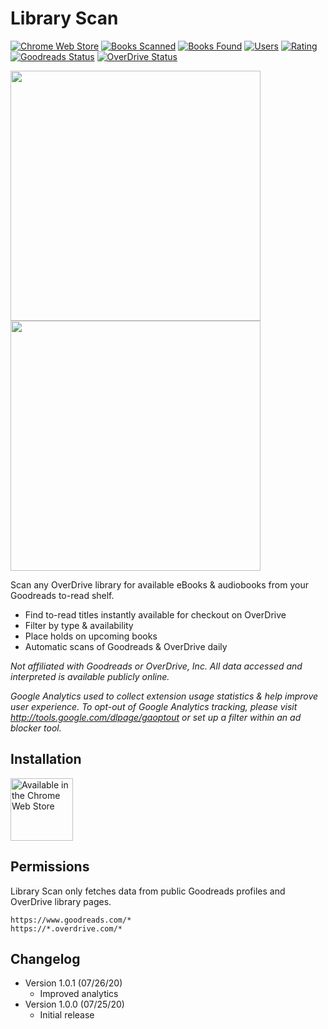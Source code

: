 # Library Scan 
<p>
  <a href="https://chrome.google.com/webstore/detail/mfckggnkebdpaocogfekaaicafooeiik"><img src="https://img.shields.io/chrome-web-store/v/mfckggnkebdpaocogfekaaicafooeiik" alt="Chrome Web Store"></a>
  <a href="https://chrome.google.com/webstore/detail/mfckggnkebdpaocogfekaaicafooeiik"><img src="https://img.shields.io/badge/books%20scanned-1k%2B-blue" alt="Books Scanned"></a>
  <a href="https://chrome.google.com/webstore/detail/mfckggnkebdpaocogfekaaicafooeiik"><img src="https://img.shields.io/badge/books%20found-686%2B-blue" alt="Books Found"></a>
  <a href="https://chrome.google.com/webstore/detail/mfckggnkebdpaocogfekaaicafooeiik"><img src="https://img.shields.io/chrome-web-store/users/mfckggnkebdpaocogfekaaicafooeiik?color=blue" alt="Users"><a>
  <a href="https://chrome.google.com/webstore/detail/mfckggnkebdpaocogfekaaicafooeiik"><img src="https://img.shields.io/chrome-web-store/stars/mfckggnkebdpaocogfekaaicafooeiik" alt="Rating"></a>
  <a href="https://www.goodreads.com"><img src="https://img.shields.io/website?down_color=red&label=Goodreads&url=https%3A%2F%2Fwww.goodreads.com%2Fapi" alt="Goodreads Status"></a>
  <a href="https://www.overdrive.com"><img src="https://img.shields.io/website?down_color=red&label=OverDrive&url=https%3A%2F%2Fwww.overdrive.com%2F" alt="OverDrive Status"></a>
</p>

<p>
  <a href="https://chrome.google.com/webstore/detail/mfckggnkebdpaocogfekaaicafooeiik"><img src="https://github.com/isaactbock/library-scan/blob/master/media/Screenshot%201.png?raw=true" width="400" /></a>
  <a href="https://chrome.google.com/webstore/detail/mfckggnkebdpaocogfekaaicafooeiik"><img src="https://github.com/isaactbock/library-scan/blob/master/media/Screenshot%202.png?raw=true" width="400" /></a>
</p>

Scan any OverDrive library for available eBooks & audiobooks from your Goodreads to-read shelf.

* Find to-read titles instantly available for checkout on OverDrive
* Filter by type & availability
* Place holds on upcoming books
* Automatic scans of Goodreads & OverDrive daily

*Not affiliated with Goodreads or OverDrive, Inc. All data accessed and interpreted is available publicly online.*

*Google Analytics used to collect extension usage statistics & help improve user experience. To opt-out of Google Analytics tracking, please visit http://tools.google.com/dlpage/gaoptout or set up a filter within an ad blocker tool.*

## Installation
<a href="https://chrome.google.com/webstore/detail/mfckggnkebdpaocogfekaaicafooeiik" target="_blank" rel="noopener"><img src="https://github.com/isaactbock/library-scan/blob/master/media/Chrome%20Web%20Store.png?raw=true" height=100 alt="Available in the Chrome Web Store"></a>
## Permissions
Library Scan only fetches data from public Goodreads profiles and OverDrive library pages.
```
https://www.goodreads.com/*
https://*.overdrive.com/*
```

## Changelog
* Version 1.0.1 (07/26/20)
	* Improved analytics
* Version 1.0.0 (07/25/20)
	* Initial release